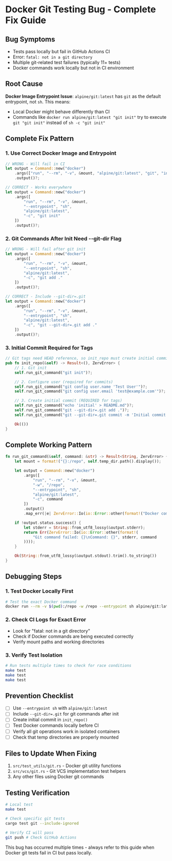 # Docker Git Testing Bug - Complete Fix Guide

## Bug Symptoms

- Tests pass locally but fail in GitHub Actions CI
- Error: `fatal: not in a git directory`
- Multiple git-related test failures (typically 11+ tests)
- Docker commands work locally but not in CI environment

## Root Cause

**Docker Image Entrypoint Issue**: `alpine/git:latest` has `git` as the default entrypoint, not `sh`. This means:

- Local Docker might behave differently than CI
- Commands like `docker run alpine/git:latest "git init"` try to execute `git "git init"` instead of `sh -c "git init"`

## Complete Fix Pattern

### 1. Use Correct Docker Image and Entrypoint

```rust
// WRONG - Will fail in CI
let output = Command::new("docker")
    .args(["run", "--rm", "-v", &mount, "alpine/git:latest", "git", "init"])
    .output()?;

// CORRECT - Works everywhere
let output = Command::new("docker")
    .args([
        "run", "--rm", "-v", &mount,
        "--entrypoint", "sh",
        "alpine/git:latest",
        "-c", "git init"
    ])
    .output()?;
```

### 2. Git Commands After Init Need --git-dir Flag

```rust
// WRONG - Will fail after git init
let output = Command::new("docker")
    .args([
        "run", "--rm", "-v", &mount,
        "--entrypoint", "sh",
        "alpine/git:latest",
        "-c", "git add ."
    ])
    .output()?;

// CORRECT - Include --git-dir=.git
let output = Command::new("docker")
    .args([
        "run", "--rm", "-v", &mount,
        "--entrypoint", "sh",
        "alpine/git:latest",
        "-c", "git --git-dir=.git add ."
    ])
    .output()?;
```

### 3. Initial Commit Required for Tags

```rust
// Git tags need HEAD reference, so init_repo must create initial commit
pub fn init_repo(&self) -> Result<(), ZervError> {
    // 1. Git init
    self.run_git_command("git init")?;

    // 2. Configure user (required for commits)
    self.run_git_command("git config user.name 'Test User'")?;
    self.run_git_command("git config user.email 'test@example.com'")?;

    // 3. Create initial commit (REQUIRED for tags)
    self.run_git_command("echo 'initial' > README.md")?;
    self.run_git_command("git --git-dir=.git add .")?;
    self.run_git_command("git --git-dir=.git commit -m 'Initial commit'")?;

    Ok(())
}
```

## Complete Working Pattern

```rust
fn run_git_command(&self, command: &str) -> Result<String, ZervError> {
    let mount = format!("{}:/repo", self.temp_dir.path().display());

    let output = Command::new("docker")
        .args([
            "run", "--rm", "-v", &mount,
            "-w", "/repo",
            "--entrypoint", "sh",
            "alpine/git:latest",
            "-c", command
        ])
        .output()
        .map_err(|e| ZervError::Io(io::Error::other(format!("Docker command failed: {}", e))))?;

    if !output.status.success() {
        let stderr = String::from_utf8_lossy(&output.stderr);
        return Err(ZervError::Io(io::Error::other(format!(
            "Git command failed: {}\nCommand: {}", stderr, command
        ))));
    }

    Ok(String::from_utf8_lossy(&output.stdout).trim().to_string())
}
```

## Debugging Steps

### 1. Test Docker Locally First

```bash
# Test the exact Docker command
docker run --rm -v $(pwd):/repo -w /repo --entrypoint sh alpine/git:latest -c "git init"
```

### 2. Check CI Logs for Exact Error

- Look for "fatal: not in a git directory"
- Check if Docker commands are being executed correctly
- Verify mount paths and working directories

### 3. Verify Test Isolation

```bash
# Run tests multiple times to check for race conditions
make test
make test
make test
```

## Prevention Checklist

- [ ] Use `--entrypoint sh` with `alpine/git:latest`
- [ ] Include `--git-dir=.git` for git commands after init
- [ ] Create initial commit in `init_repo()`
- [ ] Test Docker commands locally before CI
- [ ] Verify all git operations work in isolated containers
- [ ] Check that temp directories are properly mounted

## Files to Update When Fixing

1. `src/test_utils/git.rs` - Docker git utility functions
2. `src/vcs/git.rs` - Git VCS implementation test helpers
3. Any other files using Docker git commands

## Testing Verification

```bash
# Local test
make test

# Check specific git tests
cargo test git --include-ignored

# Verify CI will pass
git push # Check GitHub Actions
```

This bug has occurred multiple times - always refer to this guide when Docker git tests fail in CI but pass locally.
